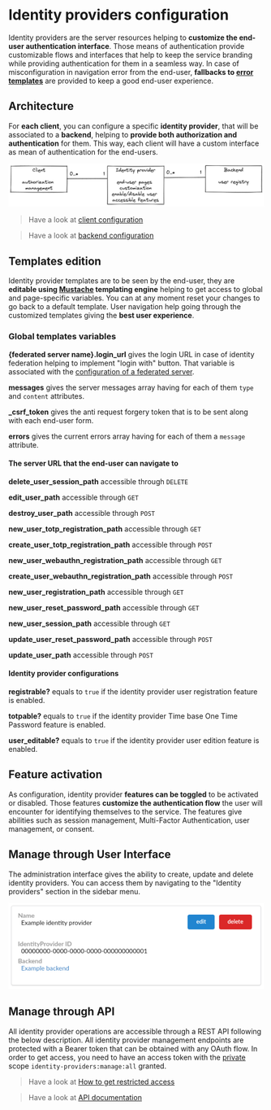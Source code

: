 # Identity providers configuration

Identity providers are the server resources helping to __customize the end-user authentication interface__. Those means of authentication provide customizable flows and interfaces that help to keep the service branding while providing authentication for them in a seamless way. In case of misconfiguration in navigation error from the end-user, __fallbacks to [error templates](configuration/error-templates)__ are provided to keep a good end-user experience.

## Architecture

For __each client__, you can configure a specific __identity provider__, that will be associated to a __backend__, helping to __provide both authorization and authentication__ for them. This way, each client will have a custom interface as mean of authentication for the end-users.

![Clients, identity providers, and backends](/assets/images/client-identity-provider-backend-en.png)

> Have a look at [client configuration](provider-configuration/configure-clients.md)

> Have a look at [backend configuration](provider-configuration/configure-backends.md)

## Templates edition

Identity provider templates are to be seen by the end-user, they are __editable using [Mustache](https://mustache.github.io/) templating engine__ helping to get access to global and page-specific variables. You can at any moment reset your changes to go back to a default template. User navigation help going through the customized templates giving the __best user experience__.

### Global templates variables

<div class="parameters">

__{federated server name}.login_url__ gives the login URL in case of identity federation helping to implement "login with" button. That variable is associated with the [configuration of a federated server](/docs/provider-configuration/backends/identity-federation).

__messages__ gives the server messages array having for each of them `type` and `content` attributes.

__\_csrf_token__ gives the anti request forgery token that is to be sent along with each end-user form.

__errors__ gives the current errors array having for each of them a `message` attribute.

#### The server URL that the end-user can navigate to

__delete_user_session_path__ accessible through `DELETE`

__edit_user_path__ accessible through `GET`

__destroy_user_path__ accessible through `POST`

__new_user_totp_registration_path__ accessible through `GET`

__create_user_totp_registration_path__ accessible through `POST`

__new_user_webauthn_registration_path__ accessible through `GET`

__create_user_webauthn_registration_path__ accessible through `POST`

__new_user_registration_path__ accessible through `GET`

__new_user_reset_password_path__ accessible through `GET`

__new_user_session_path__ accessible through `GET`

__update_user_reset_password_path__ accessible through `POST`

__update_user_path__ accessible through `POST`

#### Identity provider configurations

__registrable?__ equals to `true` if the identity provider user registration feature is enabled.

__totpable?__ equals to `true` if the identity provider Time base One Time Password feature is enabled.

__user_editable?__ equals to `true` if the identity provider user edition feature is enabled.

</div>

## Feature activation

As configuration, identity provider __features can be toggled__ to be activated or disabled. Those features __customize the authentication flow__ the user will encounter for identifying themselves to the service. The features give abilities such as session management, Multi-Factor Authentication, user management, or consent.

## Manage through User Interface

The administration interface gives the ability to create, update and delete identity providers. You can access them by navigating to the "Identity providers" section in the sidebar menu.

![identity provider form](/assets/images/identity-providers-list.png)

## Manage through API

All identity provider operations are accessible through a REST API following the below description. All identity provider management endpoints are protected with a Bearer token that can be obtained with any OAuth flow. In order to get access, you need to have an access token with the [private](configure-scopes.md#public-vs-private-scopes) scope `identity-providers:manage:all` granted.


> Have a look at [How to get restricted access](management-api#get-an-access-token)

> Have a look at [API documentation](/api/list-identity-providers)
